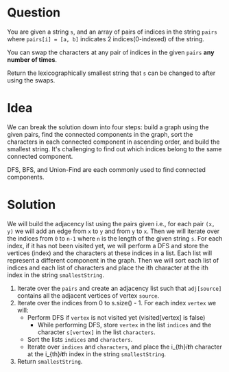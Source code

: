 # Question

You are given a string `s`, and an array of pairs of indices in the string `pairs` where `pairs[i] = [a, b]` indicates 2 indices(0-indexed) of the string.

You can swap the characters at any pair of indices in the given `pairs` **any number of times**.

Return the lexicographically smallest string that `s` can be changed to after using the swaps.

# Idea

We can break the solution down into four steps: build a graph using the given pairs, find the connected components in the graph, sort the characters in each connected component in ascending order, and build the smallest string. It's challenging to find out which indices belong to the same connected component.

DFS, BFS, and Union-Find are each commonly used to find connected components.

# Solution

We will build the adjacency list using the pairs given i.e., for each pair `(x, y)` we will add an edge from `x` to `y` and from `y` to `x`. Then we will iterate over the indices from `0` to `n-1` where `n` is the length of the given string `s`. For each index, if it has not been visited yet, we will perform a DFS and store the vertices (index) and the characters at these indices in a list. Each list will represent a different component in the graph. Then we will sort each list of indices and each list of characters and place the ith character at the ith index in the string `smallestString`.

1. Iterate over the `pairs` and create an adjacency list such that `adj[source]` contains all the adjacent vertices of vertex `source`.
2. Iterate over the indices from 0 to s.size() - 1. For each index `vertex` we will:
   - Perform DFS if `vertex` is not visited yet (visited[vertex] is false)
     - While performing DFS, store `vertex` in the list `indices` and the character `s[vertex]` in the list `characters`.
   - Sort the lists `indices` and `characters`.
   - Iterate over `indices` and `characters`, and place the i_{th}*i**t**h* character at the i_{th}*i**t**h* index in the string `smallestString`.
3. Return `smallestString`.